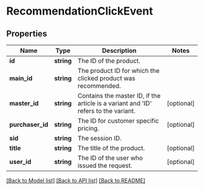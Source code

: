 # RecommendationClickEvent

## Properties
Name | Type | Description | Notes
------------ | ------------- | ------------- | -------------
**id** | **string** | The ID of the product. | 
**main_id** | **string** | The product ID for which the clicked product was recommended. | 
**master_id** | **string** | Contains the master ID, if the article is a variant and &#x27;ID&#x27; refers to the variant. | [optional] 
**purchaser_id** | **string** | The ID for customer specific pricing. | [optional] 
**sid** | **string** | The session ID. | 
**title** | **string** | The title of the product. | [optional] 
**user_id** | **string** | The ID of the user who issued the request. | [optional] 

[[Back to Model list]](../../README.md#documentation-for-models) [[Back to API list]](../../README.md#documentation-for-api-endpoints) [[Back to README]](../../README.md)

